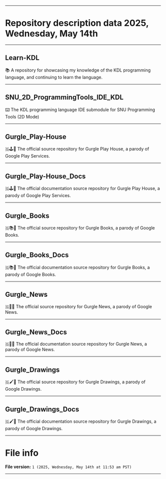 
***

# Repository description data 2025, Wednesday, May 14th

---

## Learn-KDL

📚️ A repository for showcasing my knowledge of the KDL programming language, and continuing to learn the language. 

---

## SNU_2D_ProgrammingTools_IDE_KDL

⌨️ The KDL programming language IDE submodule for SNU Programming Tools (2D Mode)

---

## Gurgle_Play-House

🇬🕹️💾️ The official source repository for Gurgle Play House, a parody of Google Play Services.

---

## Gurgle_Play-House_Docs

🇬🕹️📖️ The official documentation source repository for Gurgle Play House, a parody of Google Play Services.

---

## Gurgle_Books

🇬📚️💾️ The official source repository for Gurgle Books, a parody of Google Books.

---

## Gurgle_Books_Docs

🇬📚️📖️ The official documentation source repository for Gurgle Books, a parody of Google Books.

---

## Gurgle_News

🇬📰️💾️ The official source repository for Gurgle News, a parody of Google News.

---

## Gurgle_News_Docs

🇬📰️📖️ The official documentation source repository for Gurgle News, a parody of Google News.

---

## Gurgle_Drawings

🇬🖌️💾️ The official source repository for Gurgle Drawings, a parody of Google Drawings.

---

## Gurgle_Drawings_Docs

🇬🖌️📖️ The official documentation source repository for Gurgle Drawings, a parody of Google Drawings.

***

# File info

**File version:** `1 (2025, Wednesday, May 14th at 11:53 am PST)`

***

